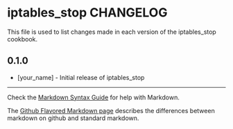 iptables_stop CHANGELOG
=======================

This file is used to list changes made in each version of the iptables_stop cookbook.

0.1.0
-----
- [your_name] - Initial release of iptables_stop

- - -
Check the [Markdown Syntax Guide](http://daringfireball.net/projects/markdown/syntax) for help with Markdown.

The [Github Flavored Markdown page](http://github.github.com/github-flavored-markdown/) describes the differences between markdown on github and standard markdown.
